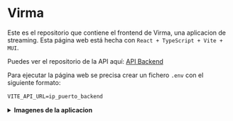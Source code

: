 # Virma
Este es el repositorio que contiene el frontend de Virma, una aplicacion de streaming. Esta página web está hecha con `React + TypeScript + Vite + MUI`.

Puedes ver el repositorio de la API aquí: [API Backend](https://github.com/NicolasRodriguezSteuerberg/VirmaBackend.git)

Para ejecutar la página web se precisa crear un fichero `.env` con el siguiente formato:
```txt
VITE_API_URL=ip_puerto_backend
```

<details>
  <summary><b>Imagenes de la aplicacion</b></summary>

  ![Pantalla de inicio](./readme_images/home_page.png)
  ![Pantalla de peliculas](./readme_images/movie_tab.png)
  ![Pantalla de Reproduccion de peliculas](./readme_images/watch_page.png)

</details>